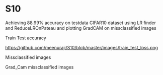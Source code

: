 # S10



Achieving 88.99% accuracy on testdata CIFAR10 dataset using LR finder and ReduceLROnPateau and plotting GradCAM on missclassified images

Train Test accuracy  

https://github.com/meenuraji/S10/blob/master/images/train_test_loss.png


Missclassified images


Grad_Cam missclassified images
